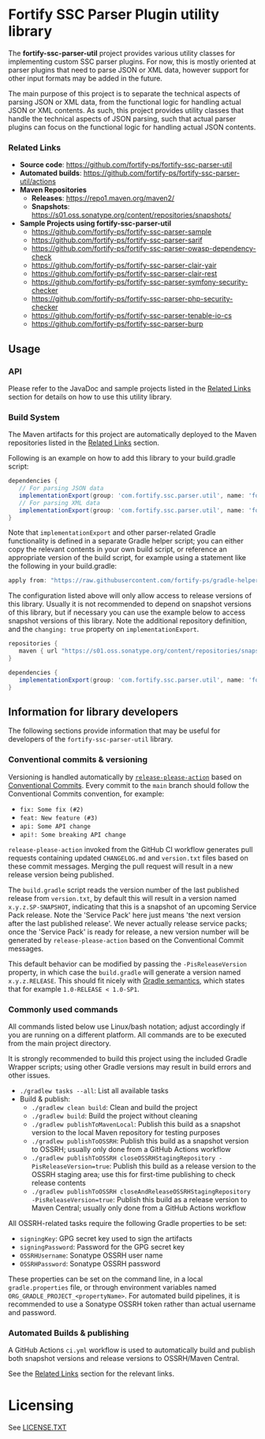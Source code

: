 # Fortify SSC Parser Plugin utility library 

The **fortify-ssc-parser-util** project provides various utility classes 
for implementing custom SSC parser plugins. For now, this is mostly oriented 
at parser plugins that need to parse JSON or XML data, however support for 
other input formats may be added in the future.

The main purpose of this project is to separate the technical aspects of 
parsing JSON or XML data, from the functional logic for handling actual 
JSON or XML contents. As such, this project provides utility classes that 
handle the technical aspects of JSON parsing, such that actual parser plugins 
can focus on the functional logic for handling actual JSON contents.

### Related Links
* **Source code**: https://github.com/fortify-ps/fortify-ssc-parser-util
* **Automated builds**: https://github.com/fortify-ps/fortify-ssc-parser-util/actions
* **Maven Repositories**
  * **Releases**: https://repo1.maven.org/maven2/ 
  * **Snapshots**: https://s01.oss.sonatype.org/content/repositories/snapshots/
* **Sample Projects using fortify-ssc-parser-util**
  * https://github.com/fortify-ps/fortify-ssc-parser-sample
  * https://github.com/fortify-ps/fortify-ssc-parser-sarif
  * https://github.com/fortify-ps/fortify-ssc-parser-owasp-dependency-check
  * https://github.com/fortify-ps/fortify-ssc-parser-clair-yair
  * https://github.com/fortify-ps/fortify-ssc-parser-clair-rest
  * https://github.com/fortify-ps/fortify-ssc-parser-symfony-security-checker
  * https://github.com/fortify-ps/fortify-ssc-parser-php-security-checker
  * https://github.com/fortify-ps/fortify-ssc-parser-tenable-io-cs
  * https://github.com/fortify-ps/fortify-ssc-parser-burp
  
## Usage

### API
Please refer to the JavaDoc and sample projects listed in the [Related Links](#related-links) section
for details on how to use this utility library.

### Build System
The Maven artifacts for this project are automatically deployed to
the Maven repositories listed in the [Related Links](#related-links) section.

Following is an example on how to add this library to your build.gradle script:

```groovy
dependencies {
   // For parsing JSON data
   implementationExport(group: 'com.fortify.ssc.parser.util', name: 'fortify-ssc-parser-util-json', version:'<version>') { transitive = true }
   // For parsing XML data
   implementationExport(group: 'com.fortify.ssc.parser.util', name: 'fortify-ssc-parser-util-xml', version:'<version>') { transitive = true }
}
```

Note that `implementationExport` and other parser-related Gradle functionality is 
defined in a separate Gradle helper script; you can either copy the relevant contents in 
your own build script, or reference an appropriate version of the build script, for example 
using a statement like the following in your build.gradle:

```groovy
apply from: "https://raw.githubusercontent.com/fortify-ps/gradle-helpers/1.5/ssc-parser-plugin-helper.gradle"
```

The configuration listed above will only allow access to release versions of this library.
Usually it is not recommended to depend on snapshot versions of this library, but if necessary
you can use the example below to access snapshot versions of this library. Note the additional
repository definition, and the `changing: true` property on `implementationExport`.

```groovy
repositories {
   maven { url "https://s01.oss.sonatype.org/content/repositories/snapshots/" }
}

dependencies {
   implementationExport(group: 'com.fortify.ssc.parser.util', name: 'fortify-ssc-parser-util', version:'<version>', changing: true) { transitive = true }
}
```



## Information for library developers

The following sections provide information that may be useful for developers of the 
`fortify-ssc-parser-util` library.

### Conventional commits & versioning

Versioning is handled automatically by [`release-please-action`](https://github.com/google-github-actions/release-please-action) based on [Conventional Commits](https://www.conventionalcommits.org/). Every commit to the `main`
branch should follow the Conventional Commits convention, for example:

* `fix: Some fix (#2)`
* `feat: New feature (#3)`
* `api: Some API change`
* `api!: Some breaking API change`

`release-please-action` invoked from the GitHub CI workflow generates pull requests containing updated `CHANGELOG.md` and `version.txt` files based on these commit messages. Merging the pull request will
result in a new release version being published.

The `build.gradle` script reads the version number of the last published release from `version.txt`,
by default this will result in a version named `x.y.z.SP-SNAPSHOT`, indicating that this is a snapshot
of an upcoming Service Pack release. Note the 'Service Pack' here just means 'the next version after the last
published release'. We never actually release service packs; once the 'Service Pack' is ready for release, 
a new version number will be generated by `release-please-action` based on the Conventional Commit
messages.

This default behavior can be modified by passing the `-PisReleaseVersion` property, in which case the `build.gradle` will generate a version named `x.y.z.RELEASE`. This should fit nicely with [Gradle semantics](https://docs.gradle.org/current/userguide/single_versions.html), which states that for example `1.0-RELEASE < 1.0-SP1`.

### Commonly used commands

All commands listed below use Linux/bash notation; adjust accordingly if you
are running on a different platform. All commands are to be executed from
the main project directory.

It is strongly recommended to build this project using the included Gradle Wrapper
scripts; using other Gradle versions may result in build errors and other issues.

* `./gradlew tasks --all`: List all available tasks
* Build & publish:
  * `./gradlew clean build`: Clean and build the project
  * `./gradlew build`: Build the project without cleaning
  * `./gradlew publishToMavenLocal`: Publish this build as a snapshot version to the local Maven repository for testing purposes
  * `./gradlew publishToOSSRH`: Publish this build as a snapshot version to OSSRH; usually only done from a GitHub Actions workflow
  * `./gradlew publishToOSSRH closeOSSRHStagingRepository -PisReleaseVersion=true`: Publish this build as a release version to the OSSRH staging area; use this for first-time publishing to check release contents
  * `./gradlew publishToOSSRH closeAndReleaseOSSRHStagingRepository -PisReleaseVersion=true`: Publish this build as a release version to Maven Central; usually only done from a GitHub Actions workflow
  
All OSSRH-related tasks require the following Gradle properties to be set:

* `signingKey`: GPG secret key used to sign the artifacts
* `signingPassword`: Password for the GPG secret key
* `OSSRHUsername`: Sonatype OSSRH user name
* `OSSRHPassword`: Sonatype OSSRH password

These properties can be set on the command line, in a local `gradle.properties` file, or through environment variables named `ORG_GRADLE_PROJECT_<propertyName>`. For automated build pipelines, it is recommended to use a Sonatype OSSRH token rather than actual username and password.


### Automated Builds & publishing

A GitHub Actions `ci.yml` workflow is used to automatically build and publish both snapshot versions and release versions to OSSRH/Maven Central.

See the [Related Links](#related-links) section for the relevant links.


# Licensing
See [LICENSE.TXT](LICENSE.TXT)
